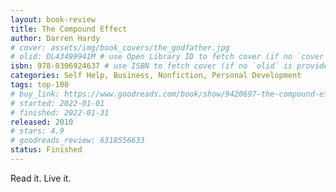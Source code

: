 ```yaml
---
layout: book-review
title: The Compound Effect
author: Darren Hardy
# cover: assets/img/book_covers/the_godfather.jpg
# olid: OL43499941M # use Open Library ID to fetch cover (if no `cover` is provided)
isbn: 978-0306924637 # use ISBN to fetch cover (if no `olid` is provided, dashes are optional)
categories: Self Help, Business, Nonfiction, Personal Development
tags: top-100
# buy_link: https://www.goodreads.com/book/show/9420697-the-compound-effect?from_search=true&from_srp=true&qid=rg2fYKVzB7&rank=1
# started: 2022-01-01
# finished: 2022-01-31
released: 2010
# stars: 4.9
# goodreads_review: 6318556633
status: Finished
---
```


Read it. Live it.